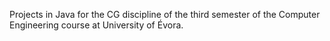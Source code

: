 Projects in Java for the CG discipline of the third semester of the Computer Engineering course at University of Évora.
